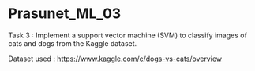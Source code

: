 # Prasunet_ML_03

Task 3 : Implement a support vector machine (SVM) to classify images of cats and dogs from the Kaggle dataset.

Dataset used : https://www.kaggle.com/c/dogs-vs-cats/overview
